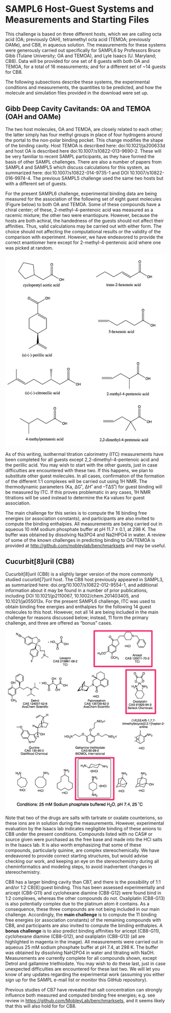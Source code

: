 # SAMPL6 Host-Guest Systems and Measurements and Starting Files

This challenge is based on three different hosts, which we are calling octa acid (OA; previously OAH), tetramethyl octa acid (TEMOA; previously OAMe), and CB8, in aqueous solution.
The measurements for these systems were generously carried out specifically for SAMPL6 by Professors Bruce Gibb (Tulane University; OA and TEMOA), and Lyle Isaacs (U. Maryland; CB8).
Data will be provided for one set of 8 guests with both OA and TEMOA, for a total of 16 measurements; and for a different set of ~14 guests for CB8.

The following subsections describe these systems, the experimental conditions and measurements, the quantities to be predicted, and how the molecule and simulation files provided in the download were set up.

## Gibb Deep Cavity Cavitands: OA and TEMOA (OAH and OAMe)
The two host molecules, OA and TEMOA, are closely related to each other; the latter simply has four methyl groups in place of four hydrogens around the portal to the non-polar binding pocket.
This change modifies the shape of the binding cavity.
Host TEMOA is described here: doi:10.1021/ja200633d and host OA is described here doi:10.1007/s10822-013-9690-2.
These will be very familiar to recent SAMPL participants, as they have formed the basis of other SAMPL challenges.
There are also a number of papers from SAMPL4 and SAMPL5 which discuss calculations for this system, as summarized here: doi:10.1007/s10822-014-9735-1 and DOI 10.1007/s10822-016-9974-4.
The previous SAMPL5 challenge used the same two hosts but with a different set of guests.

For the present SAMPL6 challenge, experimental binding data are being measured for the association of the following set of eight guest molecules (Figure below) to both OA and TEMOA.
Some of these compounds have a chiral center; of these, 2-methyl-4-pentenoic acid was measured as a racemic mixture; the other two were enantiopure.
However, because the hosts are both achiral, the handedness of the guests should not affect their affinities.
Thus, valid calculations may be carried out with either form.
The choice should not affecting the computational results or the validity of the comparison with experiment.
However, we have endeavored to provide the correct enantiomer here except for 2-methyl-4-pentenoic acid where one was picked at random.

![GDCC guests](images/GDCC_guests.jpg)

As of this writing, isothermal titration calorimetry (ITC) measurements have been completed for all guests except 2,2-dimethyl-4-pentenoic acid and the perillic acid.
You may wish to start with the other guests, just in case difficulties are encountered with these two.
If this happens, we plan to substitute other guest molecules.
In all cases, confirmation of the formation of the different 1:1 complexes will be carried out using 1H NMR.
The thermodynamic parameters (Ka, ΔG˚, ΔH˚ and –TΔS˚) for guest binding will be measured by ITC.
If this proves problematic in any cases, 1H NMR titrations will be used instead to determine the Ka values for guest association.  

The main challenge for this series is to compute the 16 binding free energies (or association constants), and participants are also invited to compute the binding enthalpies.
All measurements are being carried out in aqueous 10 mM sodium phosphate buffer at pH 11.7 ± 0.1, at 298 K. The buffer was obtained by dissolving Na3PO4 and Na2HPO4 in water.
A review of some of the known challenges in predicting binding to OA/TEMOA is provided at http://github.com/mobleylab/benchmarksets and may be useful.

## Cucurbit[8]uril (CB8)
Cucurbit[8]uril (CB8) is a slightly larger version of the more commonly studied cucurbit[7]uril host.
The CB8 host previously appeared in SAMPL3, as summarized here: doi.org/10.1007/s10822-012-9554-1, and additional information about it may be found in a number of prior publications, including  DOI 10.1021/jp2110067, 10.1002/chem.201403405, and 10.1021/ja055013x.
For the present SAMPL6 challenge, ITC was used to obtain binding free energies and enthalpies for the following 14 guest molecules to this host.
However, not all 14 are being included in the main challenge for reasons discussed below; instead, 11 form the primary challenge, and three are offered as “bonus” cases.

![CB8 guests](images/CB8_guests.jpg)

Note that two of the drugs are salts with  tartrate or oxalate counterions, so these ions are in solution during the measurements.
However, experimental evaluation by the Isaacs lab indicates negligible binding of these anions to CB8 under the present conditions.
Compounds listed with no CAS# or source given were purchased as the free base and made into the HCl salts in the Isaacs lab.
It is also worth emphasizing that some of these compounds, particularly quinine, are complex stereochemically.
We have endeavored to provide correct starting structures, but would advise checking our work, and keeping an eye on the stereochemistry during all cheminformatics and modeling steps, to avoid inadvertent changes in stereochemistry.

CB8 has a larger binding cavity than CB7, and there is the possibility of 1:1 and/or 1:2 CB[8]:guest binding.
This has been assessed experimentally and aricept (CB8-G11) and cyclohexane diamine (CB8-G12) were found bind in 1:2 complexes, whereas the other compounds do not.
Oxaliplatin (CB8-G13) is also potentially complex due to the platinum atom it contains.
As a consequence,  these three compounds are not being included in our main challenge.
Accordingly, the **main challenge** is to compute the 11 binding free energies (or association constants) of the remaining compounds with CB8, and participants are also invited to compute the binding enthalpies.
A **bonus challenge** is to also predict binding affinities for aricept (CB8-G11), cyclohexane diamine (CB8-G12), and oxaliplatin (CB8-G13) (all are highlighted in magenta in the image).
All measurements were carried out in aqueous 25 mM sodium phosphate buffer at pH 7.4, at 298 K. The buffer was obtained by dissolving NaH2PO4 in water and titrating with NaOH.
Measurements are currently complete for all compounds shown, except Detrol and gallamine triethiodate.
You may wish to do these last, just in case unexpected difficulties are encountered for these last two.
We will let you know of any updates regarding the experimental work (assuming you either sign up for the SAMPL e-mail list or monitor this GitHub repository).

Previous studies of CB7 have revealed that salt concentration can strongly influence both measured and computed binding free energies; e.g. see review in https://github.com/MobleyLab/benchmarksets, and it seems likely that this will also hold for  for CB8.
